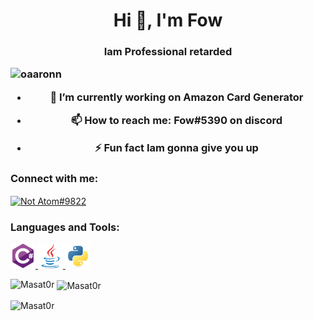 <h1 align="center">Hi 👋, I'm Fow</h1>
<h3 align="center"> Iam Professional retarded

<p align="left"> <img src="https://komarev.com/ghpvc/?username=Masat0r&label=Profile%20views&color=0e75b6&style=flat" alt="oaaronn" /> </p>

- 🔭 I’m currently working on **Amazon Card Generator**

- 📫 How to reach me: Fow#5390  on discord 

- ⚡ Fun fact Iam gonna give you up 
<h3 align="left">Connect with me:</h3>
<p align="left">
<a href="https://discord.gg/3vjVqXsRV4" target="blank"><img align="center" src="https://raw.githubusercontent.com/rahuldkjain/github-profile-readme-generator/master/src/images/icons/Social/discord.svg" alt="Not Atom#9822" height="30" width="40" /></a>
</p>

<h3 align="left">Languages and Tools:</h3>
<p align="left"> <a href="https://www.w3schools.com/cs/" target="_blank" rel="noreferrer"> <img src="https://raw.githubusercontent.com/devicons/devicon/master/icons/csharp/csharp-original.svg" alt="csharp" width="40" height="40"/> </a> <a href="https://www.java.com" target="_blank" rel="noreferrer"> <img src="https://raw.githubusercontent.com/devicons/devicon/master/icons/java/java-original.svg" alt="java" width="40" height="40"/> </a> <a href="https://www.python.org" target="_blank" rel="noreferrer"> <img src="https://raw.githubusercontent.com/devicons/devicon/master/icons/python/python-original.svg" alt="python" width="40" height="40"/> </a> </p>

<p><img align="left" src="https://github-readme-stats.vercel.app/api/top-langs?username=oaaronn&show_icons=true&locale=en&layout=compact" alt="Masat0r" /></p>

<p>&nbsp;<img align="center" src="https://github-readme-stats.vercel.app/api?username=Masat0r&show_icons=true&locale=en" alt="Masat0r" /></p>

<p><img align="center" src="https://github-readme-streak-stats.herokuapp.com/?user=oaaronn&theme=dark" alt="Masat0r" /></p>
